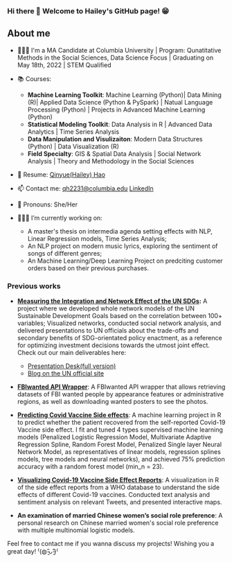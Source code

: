 ### Hi there 👋 Welcome to Hailey's GitHub page! 😁

## About me
- 👩🏻‍🎓 I'm a MA Candidate at Columbia University | Program: Qunatitative Methods in the Social Sciences, Data Science Focus | Graduating on May 18th, 2022 | STEM Qualified
- 📚 Courses:  
  - **Machine Learning Toolkit**: Machine Learning (Python)| Data Mining (R)| Applied Data Science (Python & PySpark) | Natual Language Processing (Python) | Projects in Advanced Machine Learning (Python)       
  - **Statistical Modeling Toolkit**: Data Analysis in R | Advanced Data Analytics | Time Series Analysis        
  - **Data Manipulation and Visulizaiton**: Modern Data Structures (Python) | Data Visualization (R)        
  - **Field Specialty**: GIS & Spatial Data Analysis | Social Network Analysis | Theory and Methodology in the Social Sciences        

- 📝 Resume: [Qinyue(Hailey) Hao](https://github.com/HaileyHao/HaileyHao/blob/main/resume_Qinyue%20Hao%20(DS).pdf)
- 📫 Contact me: [qh2231@columbia.edu](qh2231@columbia.edu)
              [LinkedIn](https://www.linkedin.com/in/qinyue-hailey-hao-883745174/)
- 🔆 Pronouns: She/Her
- 👩🏻‍💻 I’m currently working on:
     - A master's thesis on intermedia agenda setting effects with NLP, Linear Regression models, Time Series Analysis;
     - An NLP project on modern music lyrics, exploring the sentiment of songs of different genres;
     - An Machine Learning/Deep Learning Project on predciting customer orders based on their previous purchases.

### Previous works
- **[Measuring the Integration and Network Effect of the UN SDGs](https://github.com/HaileyHao/G5055_Practicum_Project2):**  A project where we developed whole network models of the UN Sustainable Development Goals based on the correlation between 100+ variables; Visualized networks, conducted social network analysis, and delivered presentations to UN officials about the trade-offs and secondary benefits of SDG-orientated policy enactment, as a reference for optimizing investment decisions towards the utmost joint effect.
Check out our main deliverables here: 
  - [Presentation Desk(full version)](https://github.com/HaileyHao/G5055_Practicum_Project2/blob/main/G5055%20Project%202%20Deck%20.pdf)  
  - [Blog on the UN official site](https://www.jointsdgfund.org/article/measuring-integration-and-network-effect-sdgs) 
      
- **[FBIwanted API Wrapper](https://github.com/HaileyHao/FBIwanted)**: A FBIwanted API wrapper that allows retrieving datasets of FBI wanted people by appearance features or administrative regions, as well as downloading wanted posters to see the photos.  

- **[Predicting Covid Vaccine Side effects](https://github.com/HaileyHao/Predicting-Covid-Vax-Side-Effects)**: A machine learning project in R to predict whether the patient recovered from the self-reported Covid-19 Vaccine side effect. I fit and tuned 4 types supervised machine learning models (Penalized Logistic Regression Model, Multivariate Adaptive Regression Spline, Random Forest Model, Penalized Single layer Neural Network Model, as representatives of linear models, regression splines models, tree models and neural networks), and achieved 75% prediction accuracy with a random forest model (min_n = 23).

- **[Visualizing Covid-19 Vaccine Side Effect Reports](https://github.com/HaileyHao/Group_L_VaccineSideeffect)**: A visualization in R of the side effect reports from a WHO database to understand the side effects of different Covid-19 vaccines. Conducted text analysis and sentiment analysis on relevant Tweets, and presented interactive maps.         
<!-- - **[Predicting Covid-19 Vaccine Side Effect Reports]()**:  -->

- **An examination of married Chinese women’s social role preference**: A personal research on Chinese married women's social role preference with multiple multinomial logistic models.

Feel free to contact me if you wanna discuss my projects! Wishing you a great day! ⁽(◍˃̵͈̑ᴗ˂̵͈̑)⁽
